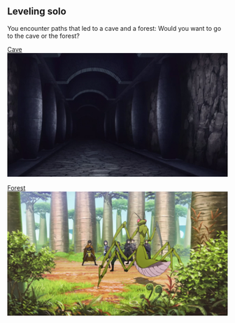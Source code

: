 ## Leveling solo

You encounter paths that led to a cave and a forest: Would you want to go to the cave or the forest?       

[Cave](cave.md)         
![](../images/cave.png)                         

[Forest](forest.md)      
![](../images/forest.png)  